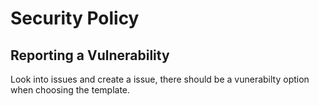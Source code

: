 # Security Policy

## Reporting a Vulnerability

Look into issues and create a issue, there should be a vunerabilty option when choosing the template.
